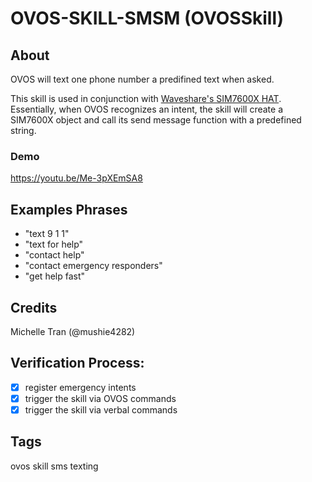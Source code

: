# OVOS-SKILL-SMSM (OVOSSkill)

## About
OVOS will text one phone number a predifined text when asked. 

This skill is used in conjunction with [Waveshare's SIM7600X HAT](https://www.waveshare.com/sim7600a-h-4g-hat.htm). Essentially, when OVOS recognizes an intent, the skill will create a SIM7600X object and call its send message function with a predefined string.
### Demo
https://youtu.be/Me-3pXEmSA8

## Examples Phrases
- "text 9 1 1"
- "text for help"
- "contact help"
- "contact emergency responders"
- "get help fast"

## Credits
Michelle Tran (@mushie4282)

## Verification Process:
- [x] register emergency intents
- [x] trigger the skill via OVOS commands
- [x] trigger the skill via verbal commands

## Tags
ovos skill sms texting
